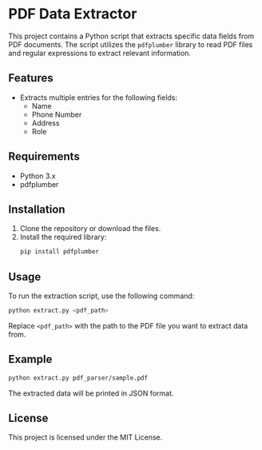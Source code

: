 # PDF Data Extractor

This project contains a Python script that extracts specific data fields from PDF documents. The script utilizes the `pdfplumber` library to read PDF files and regular expressions to extract relevant information.

## Features

- Extracts multiple entries for the following fields:
  - Name
  - Phone Number
  - Address
  - Role

## Requirements

- Python 3.x
- pdfplumber

## Installation

1. Clone the repository or download the files.
2. Install the required library:
   ```bash
   pip install pdfplumber
   ```

## Usage

To run the extraction script, use the following command:

```bash
python extract.py <pdf_path>
```

Replace `<pdf_path>` with the path to the PDF file you want to extract data from.

## Example

```bash
python extract.py pdf_parser/sample.pdf
```

The extracted data will be printed in JSON format.

## License

This project is licensed under the MIT License.
